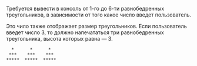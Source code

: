 Требуется вывести в консоль от 1-го до 6-ти равнобедренных треугольников, в зависимости от того какое число введет пользователь.

Это чило также отображает размер треугольников. Если пользователь введет число 3, то должно напечататься три равнобедренных треугольника, высота которых равна — 3.


      *      *      *                     
     ***    ***    ***           
    *****  *****  *****         
